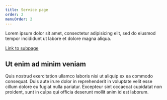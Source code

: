 ```yaml
---
title: Service page
order: 2
menuOrder: 2
---
```


Lorem ipsum dolor sit amet, consectetur adipisicing elit, sed do eiusmod tempor incididunt ut labore et dolore magna aliqua.

[Link to subpage](/services/child)

## Ut enim ad minim veniam

Quis nostrud exercitation ullamco laboris nisi ut aliquip ex ea commodo consequat. Duis aute irure dolor in reprehenderit in voluptate velit esse cillum dolore eu fugiat nulla pariatur. Excepteur sint occaecat cupidatat non proident, sunt in culpa qui officia deserunt mollit anim id est laborum.
